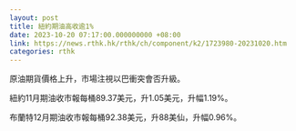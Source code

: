 ```yaml
---
layout: post
title: 紐約期油高收逾1%
date: 2023-10-20 07:17:00.000000000 +08:00
link: https://news.rthk.hk/rthk/ch/component/k2/1723980-20231020.htm
categories: rthk
---
```


原油期貨價格上升，市場注視以巴衝突會否升級。

紐約11月期油收市報每桶89.37美元，升1.05美元，升幅1.19%。

布蘭特12月期油收市報每桶92.38美元，升88美仙，升幅0.96%。
